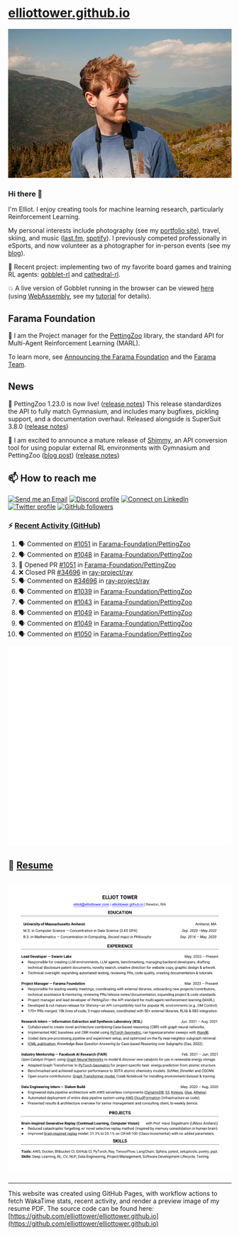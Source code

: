 # [elliottower.github.io](https://github.com/elliottower/elliottower.github.io)

[![A wild Elliot on Mt Washington](https://raw.githubusercontent.com/elliottower/elliottower.github.io/main/src/jpg/DSCF7539-600px.jpg?raw=true)](https://raw.githubusercontent.com/elliottower/elliottower.github.io/main/src/jpg/DSCF7539.jpg?raw=true)

### Hi there 👋

I'm Elliot. I enjoy creating tools for machine learning research, particularly Reinforcement Learning.

My personal interests include photography (see my [portfolio site](https://www.elliottower.com/)), travel, skiing, and music ([last.fm](https://www.last.fm/user/ajsdlfkwer), [spotify](https://open.spotify.com/user/12132818380)). I previously competed professionally in eSports, and now volunteer as a photographer for in-person events (see my [blog](https://www.elliottower.com/stories/?category=events)).

🤖 Recent project: implementing two of my favorite board games and training RL agents: [gobblet-rl](https://github.com/elliottower/gobblet-rl) and [cathedral-rl](https://github.com/elliottower/cathedral-rl). 

💥 A live version of Gobblet running in the browser can be viewed [here](https://elliottower.github.io/gobblet-rl/) (using [WebAssembly](https://webassembly.org/), see my [tutorial](https://github.com/elliottower/gobblet-rl/blob/main/tutorials/WebAssembly/web_assembly.md) for details).

## Farama Foundation

🚀 I am the Project manager for the [PettingZoo](https://github.com/Farama-Foundation/PettingZoo) library, the standard API for Multi-Agent Reinforcement Learning (MARL). 

To learn more, see [Announcing the Farama Foundation](https://farama.org/Announcing-The-Farama-Foundation) and the [Farama Team](https://farama.org/team).

## News

🎉 PettingZoo 1.23.0 is now live! ([release notes](https://github.com/Farama-Foundation/PettingZoo/releases/tag/1.23.0)) This release standardizes the API to fully match Gymnasium, and includes many bugfixes, pickling support, and a documentation overhaul. Released alongside is SuperSuit 3.8.0 ([release notes](https://github.com/Farama-Foundation/SuperSuit/releases/tag/3.8.0)) 

<!-- ![GitHub Release Date](https://img.shields.io/github/release-date/Farama-Foundation/PettingZoo) -->

🎉 I am excited to announce a mature release of [Shimmy](https://github.com/Farama-Foundation/Shimmy), an API conversion tool for using popular external RL environments with Gymnasium and PettingZoo ([blog post](https://farama.org/Announcing-Shimmy)) ([release notes](https://github.com/Farama-Foundation/Shimmy/releases/tag/v1.0.0)) 

## 📫 How to reach me

 [![Send me an Email](https://img.shields.io/badge/email-elliot%40elliottower.com-blue)](mailto:elliot@elliottower.com)
 [![Discord profile](https://img.shields.io/badge/Discord-7289DA?style=flat&logo=discord&logoColor=white)](https://discord.com/users/83091537923145728)
 [![Connect on LinkedIn](https://img.shields.io/badge/--linkedin?label=LinkedIn&logo=LinkedIn&style=social)](https://www.linkedin.com/in/elliot-tower)
 [![Twitter profile](https://img.shields.io/twitter/follow/elliottower?style=social)](https://twitter.com/ElliotTower/)
 [![GitHub followers](https://img.shields.io/github/followers/elliottower?style=social)](https://github.com/elliottower/)

### ⚡ [Recent Activity (GitHub)](https://github.com/elliottower)

<!--START_SECTION:activity-->
1. 🗣 Commented on [#1051](https://github.com/Farama-Foundation/PettingZoo/pull/1051#issuecomment-1668132644) in [Farama-Foundation/PettingZoo](https://github.com/Farama-Foundation/PettingZoo)
2. 🗣 Commented on [#1048](https://github.com/Farama-Foundation/PettingZoo/pull/1048#issuecomment-1668120154) in [Farama-Foundation/PettingZoo](https://github.com/Farama-Foundation/PettingZoo)
3. 💪 Opened PR [#1051](https://github.com/Farama-Foundation/PettingZoo/pull/1051) in [Farama-Foundation/PettingZoo](https://github.com/Farama-Foundation/PettingZoo)
4. ❌ Closed PR [#34696](https://github.com/ray-project/ray/pull/34696) in [ray-project/ray](https://github.com/ray-project/ray)
5. 🗣 Commented on [#34696](https://github.com/ray-project/ray/pull/34696#issuecomment-1668107531) in [ray-project/ray](https://github.com/ray-project/ray)
6. 🗣 Commented on [#1039](https://github.com/Farama-Foundation/PettingZoo/issues/1039#issuecomment-1668049046) in [Farama-Foundation/PettingZoo](https://github.com/Farama-Foundation/PettingZoo)
7. 🗣 Commented on [#1043](https://github.com/Farama-Foundation/PettingZoo/issues/1043#issuecomment-1668047591) in [Farama-Foundation/PettingZoo](https://github.com/Farama-Foundation/PettingZoo)
8. 🗣 Commented on [#1049](https://github.com/Farama-Foundation/PettingZoo/issues/1049#issuecomment-1668030589) in [Farama-Foundation/PettingZoo](https://github.com/Farama-Foundation/PettingZoo)
9. 🗣 Commented on [#1049](https://github.com/Farama-Foundation/PettingZoo/issues/1049#issuecomment-1668027635) in [Farama-Foundation/PettingZoo](https://github.com/Farama-Foundation/PettingZoo)
10. 🗣 Commented on [#1050](https://github.com/Farama-Foundation/PettingZoo/issues/1050#issuecomment-1668022334) in [Farama-Foundation/PettingZoo](https://github.com/Farama-Foundation/PettingZoo)
<!--END_SECTION:activity-->


<picture>
  <a href="https://metrics.lecoq.io/insights?user=elliottower">
   <img src="/github-metrics.svg" alt="Metrics">
  </a>
</picture>

## 📄 [Resume](https://elliottower.github.io/src/pdf/resume.pdf)

<!-- PDF-TO-MARKDOWN:START -->
![Page 1](src/png/page1.png "Page 1")
---
<!-- PDF-TO-MARKDOWN:END -->

----

This website was created using GitHub Pages, with workflow actions to fetch WakaTime stats, recent activity, and render a preview image of my resume PDF. The source code can be found here: [https://github.com/elliottower/elliottower.github.io](https://github.com/elliottower/elliottower.github.io)
